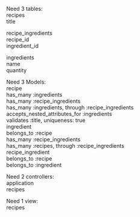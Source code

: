 Need 3 tables:  
  recipes  
    title  

  recipe_ingredients  
      recipe_id  
      ingredient_id  

  ingredients  
      name  
      quantity  

Need 3 Models:  
        recipe  
          has_many :ingredients  
          has_many :recipe_ingredients  
          has_many :ingredients, through :recipe_ingredients  
          accepts_nested_attributes_for :ingredients  
          validates :title, uniqueness: true  
        ingredient  
          belongs_to :recipe  
          has_many :recipe_ingredients  
          has_many :recipes, through :recipe_ingredients  
        recipe_ingredient  
          belongs_to :recipe  
          belongs_to :ingredient  

Need 2 controllers:  
        application  
        recipes  

Need 1 view:  
      recipes  
